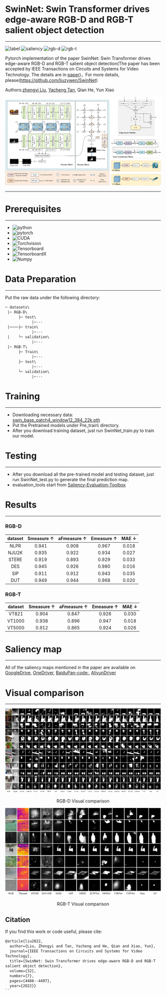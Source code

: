 # SwinNet: Swin Transformer drives edge-aware RGB-D and RGB-T salient object detection
****
![label](https://img.shields.io/badge/Label-%20-red)
![saliency](https://img.shields.io/badge/Saliency-%20-green)
![rgb-d](https://img.shields.io/badge/RGB--D-%20-green)
![rgb-t](https://img.shields.io/badge/RGB--T-%20-brightgreen)

Pytorch implementation of the paper SwinNet: Swin Transformer drives edge-aware RGB-D and RGB-T salient object detection(The paper has been accepted by IEEE Transactions on Circuits and Systems for Video Technology. The details are in [paper](https://ieeexplore.ieee.org/document/9611276))，For more details, please(https://github.com/liuzywen/SwinNet)

Authors:[zhengyi Liu](https://github.com/liuzywen), [Yacheng Tan](https://github.com/caigentan), Qian He, Yun Xiao

![main](imgs/main.png)
****
# Prerequisites
****
+ ![python](https://img.shields.io/badge/Python-3.7.10%20-green)
+ ![pytorch](https://img.shields.io/badge/Pytorch-1.7.0%20-green)
+ ![CUDA](https://img.shields.io/badge/Cuda-10.1%20-green)
+ ![Torchvision](https://img.shields.io/badge/Torchvision-0.8.0%20-green)
+ ![Tensorboard](https://img.shields.io/badge/Tensorboard-1.14.0%20-green)
+ ![TensorboardX](https://img.shields.io/badge/TensorboardX-2.2%20-green)
+ ![Numpy](https://img.shields.io/badge/Numpy-1.19.2%20-green)

# Data Preparation
****
Put the raw data under the following directory:

    ─ datasets\
     |─ RGB-D\
          ├─ test\
                |─···
     |────├─ train\
                |─···
     |    └─ validation\
                |─···
     |─ RGB-T\
          ├─ Train\
                |─···
          ├─ test\
                |─···
          └─ validation\
                |─···

# Training
****
* Downloading necessary data: [swin_base_patch4_window12_384_22k.pth](https://github.com/SwinTransformer/storage/releases/download/v1.0.0/swin_base_patch4_window12_384_22k.pth)
* Put the Pretrained models under Pre_train\ directory.
* After you download training dataset, just run SwinNet_train.py to train our model.

# Testing
****
* After you download all the pre-trained model and testing dataset, just run SwinNet_test.py to generate the final prediction map.
* evaluation_tools start from [Saliency-Evaluation-Toolbox](https://github.com/jiwei0921/Saliency-Evaluation-Toolbox)

# Results
****
### RGB-D
| dataset | Smeasure ↑ | aFmeasure ↑ |Emeasure ↑ | MAE ↓ | 
| :---: | :---: | :---: | :---: | :---: | 
| NLPR | 0.941 | 0.908 | 0.967 | 0.018 |
| NJU2K | 0.935 | 0.922 | 0.934 | 0.027 |
| STERE | 0.919 | 0.893 | 0.929 | 0.033 |
| DES | 0.945 | 0.926 | 0.980 | 0.016 |
| SIP | 0.911 | 0.912 | 0.943 | 0.035 |
| DUT | 0.949 | 0.944 | 0.968 | 0.020 |
### RGB-T
| dataset | Smeasure ↑ | aFmeasure ↑ |Emeasure ↑ | MAE ↓ | 
| :---: | :---: | :---: | :---: | :---: | 
| VT821 | 0.904 | 0.847 | 0.926 | 0.030 |
| VT1000 | 0.938 | 0.896 | 0.947 | 0.018 |
| VT5000 | 0.912 | 0.865 | 0.924 | 0.026 |

# Saliency map
****
All of the saliency maps mentioned in the paper are available on [GoogleDrive](https://drive.google.com/drive/folders/1UG3HzVbl9etPgZorkGAZrHYmzUQmPz6S?usp=sharing), [OneDriver](https://1drv.ms/u/s!AuFm6rk_AONSjzOWm6F7NMogzkl1?e=jclfMu), [BaiduPan-code:](), [AliyunDriver](https://www.aliyundrive.com/s/BxnZfHBRnye)


# Visual comparison
****
![RGB-D](imgs/RGBD.png)
<p align="center">RGB-D Visual comparison</p>

![RGB-T](imgs/RGBT.png)
<p align="center">RGB-T Visual comparison</p>


## Citation
If you find this work or code useful, please cite:

```
@article{liu2022,
  author={Liu, Zhengyi and Tan, Yacheng and He, Qian and Xiao, Yun},
  journal={IEEE Transactions on Circuits and Systems for Video Technology}, 
  title={SwinNet: Swin Transformer drives edge-aware RGB-D and RGB-T salient object detection}, 
  volume={32},
  number={7},
  pages={4486--4497},
  year={2022}}
``
